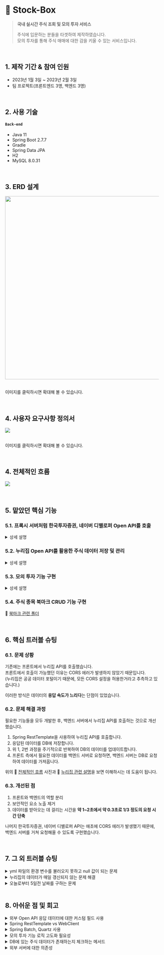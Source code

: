 # 💸 Stock-Box
><b>국내 실시간 주식 조회 및 모의 투자 서비스</b>
>
>주식에 입문하는 분들을 타겟하여 제작하였습니다.   
>모의 투자를 통해 주식 매매에 대한 감을 키울 수 있는 서비스입니다.

</br>

## 1. 제작 기간 & 참여 인원
- 2023년 1월 3일 ~ 2023년 2월 3일
- 팀 프로젝트(프론트엔드 3명, 백엔드 3명)

</br>

## 2. 사용 기술
#### `Back-end`
  - Java 11
  - Spring Boot 2.7.7
  - Gradle
  - Spring Data JPA
  - H2
  - MySQL 8.0.31

</br>

## 3. ERD 설계
<img src="https://github.com/bangjaeyoung/gyul-box/assets/80241053/929dcc70-8ae0-441d-a554-996cde977dd0" width= 1200 height=600>

</br>
</br>

이미지를 클릭하시면 확대해 볼 수 있습니다.

</br>

## 4. 사용자 요구사항 정의서
<img src="https://github.com/bangjaeyoung/gyul-box/assets/80241053/1404474a-426a-4f3e-88cc-c15727a9edf8">

</br>
</br>

이미지를 클릭하시면 확대해 볼 수 있습니다.

</br>

## 4. 전체적인 흐름
<img src="https://github.com/bangjaeyoung/gyul-box/assets/80241053/80f112f3-9ed0-44c2-943b-8c1a319b6552">

</br>
</br>
</br>

## 5. 맡았던 핵심 기능
### 5.1. 프록시 서버처럼 한국투자증권, 네이버 디밸로퍼 Open API를 호출

<details>
<summary>상세 설명</summary>
<div markdown="1">

</br>

한국투자증권 API는 상세 주식 정보 데이터를, 네이버 디밸로퍼 API는 증권 관련 뉴스 데이터를 위해 사용됩니다.

기존에 프론트 서버에서 자체 프록시 서버를 통해 외부 API를 호출하는 방식을 이용했습니다.   
이후 백엔드 서버에서 외부 API를 호출한 후, 그 데이터를 프론트로 응답해주는 방식으로 변경하였습니다.   

개선된 호출 흐름은 다음과 같습니다.

1. 프론트 측에서 Open API에서 필요한 데이터를 백엔드 서버로 요청합니다.
2. 백엔드 서버에서 Open API의 서버로 요청을 한 후, 데이터를 받아옵니다.
3. 받아온 데이터를 프론트 측에 내려줍니다.

이 과정 속에서 백엔드 서버는 단순 중계 서버 형태의 **프록시 서버 역할**을 합니다.   
(위의 📌 [전체적인 흐름](#4-전체적인-흐름) 그림을 보면 흐름을 파악하시는 데 도움이 됩니다.)

외부 API를 호출하기 위한 Service Key 노출 등과 같은 보안 위협을 방지하고, 프론트엔드는 사용자 경험과 UI에 더욱 집중할 수 있게 되었습니다.

📌 [DetailedStockController.java](https://github.com/bangjaeyoung/stock-box/blob/main/server/src/main/java/mainproject/stocksite/domain/stock/detail/controller/DetailedStockController.java)   
📌 [DetailedStockService.java](https://github.com/bangjaeyoung/stock-box/blob/main/server/src/main/java/mainproject/stocksite/domain/stock/detail/service/DetailedStockService.java)

</div>
</details>

### 5.2. 누리집 Open API를 활용한 주식 데이터 저장 및 관리

<details>
<summary>상세 설명</summary>
<div markdown="1">

</br>

Spring RestTemplate를 활용하여 누리집 Open API를 호출하였습니다.   

누리집의 데이터는 전체 주식 종목 리스트를 조회하기 위해 필요한 데이터입니다.   
데이터들은 매일 오전 11시에 업데이트되기 때문에, 다음과 같이 Spring Scheduler를 통해 주기적으로 호출해서 데이터를 받아오도록 구현했습니다.

```Java
@PostConstruct
@Scheduled(cron = "15 5 11 * * *", zone = "Asia/Seoul")  // 매일 오전 11시 5분 15초에 주식시세정보 데이터 불러옴
public void getAndSaveKOSDAQStockIndex() {

    String url = STOCK_DEFAULT_URL + "/getStockMarketIndex";

    ...
```

📌 [원본 코드](https://github.com/bangjaeyoung/stock-box/blob/main/server/src/main/java/mainproject/stocksite/domain/stock/overall/save/SaveKOSDAQStockIndex.java)

매일 받아오는 데이터의 수는 상당히 많기 때문에, 불러오기 이전에 DB에 저장된 데이터를 삭제할 수 있도록 했습니다.

```Java
// 매일 오전 11시 5분에 DB에 있는 주식시세정보 데이터 삭제
@Scheduled(cron = "0 5 11 * * *", zone = "Asia/Seoul")
public void deleteKOSPIStockList() {
    kosdaqStockIndexRepository.deleteAll();
}
```

코스닥, 코스피별로 지수정보, 시세정보를 불러오기 위한 총 4개의 비즈니스 로직을 작성했습니다.   
해당 [Save 폴더](https://github.com/bangjaeyoung/stock-box/tree/main/server/src/main/java/mainproject/stocksite/domain/stock/overall/save) 안의 클래스들은 모두 위 정보들을 불러오기 위한 누리집 Open API 호출과 관련된 로직들이 존재합니다.

</div>
</details>

### 5.3. 모의 투자 기능 구현

<details>
<summary>상세 설명</summary>
<div markdown="1">

</br>

처음 유저가 가입하면 모의투자 연습을 위한 기본금으로 1000만원이 주어집니다.  

특정 주식의 사용자 UI에서 **매수** 버튼을 누르면 **BUY** / **매도** 버튼을 누르면 **SELL**의 타입으로 거래를 생성합니다.   
📌 [매수, 매도 관련 Controller 코드](https://github.com/bangjaeyoung/stock-box/blob/22428406b17d0aa35494488e57e586f078d12849/server/src/main/java/mainproject/stocksite/domain/trade/controller/TradeController.java#L29C5-L35C6)

이미 해당 주식 종목을 갖고 있는지 확인하고, 금액은 충분한지 등의 여러 조건들을 거쳐 거래가 처리됩니다.   
📌 [매수, 매도 관련 Servicea 코드](https://github.com/bangjaeyoung/stock-box/blob/22428406b17d0aa35494488e57e586f078d12849/server/src/main/java/mainproject/stocksite/domain/trade/service/TradeService.java#L26C5-L82C6)

돈 거래이기 때문에, Java에서 숫자를 정밀하게 저장하고 표현할 수 있는 **BigDecimal** 타입을 사용했습니다.   
Trade라는 별도의 엔티티를 만든 이유는 투자 연습에 알맞게 투자 기록 조회 기능도 포함하기 위함입니다.   

모의 투자 기능을 급하게 맡아서 구현했던 상황이었기 때문에, 불필요한 로직이 많고 가독성이 좋지 못합니다.   
추후 회고에서 다룰 부분이기도 합니다.   

</div>
</details>

### 5.4. 주식 종목 북마크 CRUD 기능 구현
📌 [북마크 관련 폴더](https://github.com/bangjaeyoung/stock-box/tree/main/server/src/main/java/mainproject/stocksite/domain/bookmark)

</br>

## 6. 핵심 트러블 슈팅

### 6.1. 문제 상황
기존에는 프론트에서 누리집 API를 호출했습니다.   
프론트에서 호출이 가능했던 이유는 CORS 에러가 발생하지 않았기 때문입니다.   
(누리집은 공공 데이터 포털이기 때문에, 모든 CORS 설정을 허용한거라고 추측하고 있습니다.)   

이러한 방식은 데이터의 **응답 속도가 느리다**는 단점이 있었습니다.

### 6.2. 문제 해결 과정
필요한 기능들을 모두 개발한 후, 백엔드 서버에서 누리집 API를 호출하는 것으로 개선했습니다.
1. Spring RestTemplate을 사용하여 누리집 API를 호출합니다.
2. 응답된 데이터를 DB에 저장합니다.
3. 위 1, 2번 과정을 주기적으로 반복하여 DB의 데이터를 업데이트합니다.
4. 프론트 측에서 필요한 데이터를 백엔드 서버로 요청하면, 백엔드 서버는 DB로 요청하여 데이터를 가져옵니다.

위의 📌 [전체적인 흐름](#4-전체적인-흐름) 사진과 📌 [누리집 관련 설명](#52-누리집-open-api를-활용한-주식-데이터-저장-및-관리)을 보면 이해하시는 데 도움이 됩니다.

### 6.3. 개선된 점
1. 프론트와 백엔드의 역할 분리
2. 보안적인 요소 노출 제거
3. 데이터를 받아오는 데 걸리는 시간을 **약 1~2초에서 약 0.3초로 1/3 정도의 요청 시간 단축**


나머지 한국투자증권, 네이버 디밸로퍼 API는 애초에 CORS 에러가 발생했기 때문에, 백엔드 서버를 거쳐 요청해올 수 있도록 구현했습니다.

</br>

## 7. 그 외 트러블 슈팅
<details>
<summary>yml 파일의 환경 변수를 불러오지 못하고 null 값이 되는 문제</summary>
<div markdown="1">

</br>
  
해당 문제를 :pushpin: [블로깅](https://jaeyoungb.tistory.com/268)을 통해 확실히 정리할 수 있었습니다.

Service Key의 정보만 담긴 클래스를 따로 만들고, 각 Service Layer에서 의존성을 주입받아 사용하여 해결했습니다.

```Java
@Getter
@Configuration
@ConfigurationProperties(prefix = "open-api")
public class OpenApiSecretInfo {

    // 한국투자증권 API 요청 관련 키
    private String appKey;
    private String appSecret;

    // 누리집 API 요청 관련 키
    private String serviceKey;

    // 네이버 검색 API 요청 관련 키
    private String naverClientId;
    private String naverClientSecret;
}
```

</br>

외부 서버를 이용하다 보니, 초당 요청량에 대한 제한이 있었습니다.

try-catch문으로 외부 서버로부터 오는 요청량 초과에 대한 예외를 잡아서, 재요청하는 로직을 구성했었습니다.   
그러다 보니, 비즈니스 로직이 복잡해지고 새로운 요청과 재요청이 만나 계속해서 에러가 발생하는 문제가 있었습니다.

결국, 백엔드 서버 쪽에서 요청량에 대한 에러 메시지를 받으면 재요청을 요구하는 커스텀한 에러 메시지를 프론트에 내려주기로 했습니다.   
프론트는 백엔드 서버로 **다시 요청**을 보내거나, **캐싱**과 **로드 밸런싱** 기능을 활용해서 해결하는 쪽으로 개선했습니다.   

실무에서는 사용할 외부 서버와 따로 계약을 맺거나 하여, 요청량과 관련된 문제를 해결할 것 같습니다.   


</div>
</details>

<details>
<summary>누리집의 데이터가 매일 갱신되지 않는 문제 해결</summary>
<div markdown="1">

</br>

백엔드 서버에서 매일 주기적으로 누리집 API를 호출하여 데이터를 받아오지만, 매일 누리집 데이터가 업데이트되진 않았습니다.   

결국 오늘 날짜로부터 5일간의 데이터를 불러오도록 요청하고, 프론트로는 그 5일간의 데이터 중 가장 최신의 데이터를 필터링하여 응답해주도록 개선하였습니다.

```Java
// 외부 API 호출
UriComponents uriBuilder = UriComponentsBuilder.fromHttpUrl(url)
                .queryParam("beginBasDt", dateConfig.getFromFiveDaysAgoToNow()) // 해당 부분
                .build();

// Service 로직
public List<KOSPIStockIndex> getKOSPIStockIndex() {
    List<KOSPIStockIndex> foundIndices = kospiStockIndexRepository.findAll();
    verifyExistsData(foundIndices);

    // 해당 부분
    String theMostRecentBasDt = foundIndices.get(0).getBasDt();
    List<KOSPIStockIndex> theMostRecentStockIndices = foundIndices.stream().filter(e -> e.getBasDt().equals(theMostRecentBasDt)).collect(Collectors.toList());

    return theMostRecentStockIndices;
}
```
:pushpin: [외부 API 호출 코드](https://github.com/bangjaeyoung/stock-box/blob/ecf73055a22d0abadb064f81f303bda6879f860e/server/src/main/java/mainproject/stocksite/domain/stock/overall/save/SaveKOSDAQStockIndex.java#L40C9-L47C26)   
:pushpin: [비즈니스 로직 코드](https://github.com/bangjaeyoung/stock-box/blob/ecf73055a22d0abadb064f81f303bda6879f860e/server/src/main/java/mainproject/stocksite/domain/stock/overall/service/OverallStockService.java#L31C5-L39C6)

</div>
</details>

<details>
<summary>오늘로부터 5일전 날짜를 구하는 문제</summary>
<div markdown="1">

</br>

오늘로부터 5일전 날짜는 String 타입의 yyyyMMdd 값이 필요했습니다. ex.20230830   
문제가 있던 기존 코드는 다음과 같았습니다.

```Java
@Getter
@Component
public class DateConfig {
    LocalDate now = LocalDate.now();
    DateTimeFormatter formatter = DateTimeFormatter.ofPattern("yyyyMMdd");
    String formattedNow = now.format(formatter);

    String fromFiveDaysAgoToNow = String.valueOf(Integer.parseInt(formattedNow) - 5);
}
```

20230804인 날짜로부터 5일전일 경우, 위 코드로는 20230799가 되어서 문제가 발생했었습니다.   

개선한 코드는 다음과 같습니다.
```Java
@Getter
@Component
public class DateConfig {
    public String getFromFiveDaysAgoToNow() {
        Calendar cal = Calendar.getInstance();

        SimpleDateFormat sdformat = new SimpleDateFormat("yyyyMMdd");

        cal.add(Calendar.DATE, -5);

        String fromFiveDaysAgoToNow = sdformat.format(cal.getTime());

        return fromFiveDaysAgoToNow;
    }
}
```
</div>
</details>

</br>

## 8. 아쉬운 점 및 회고

<details>
<summary>외부 Open API 응답 데이터에 대한 커스텀 필드 사용</summary>
<div markdown="1">

</br>

이번 프로젝트에서 외부 Open API를 처음 다루었습니다.   
RestTemplate을 활용하여 API를 호출하고 응답받은 데이터와 엔티티 필드 간 매핑 작업이 쉽지 않았습니다.  

결국 시간을 많이 소요했고, 응답된 데이터 필드를 그대로 프론트로 응답해주었습니다.   
**필요한 데이터만**을 추려서 **알아보기 쉬운 필드명**으로 DTO를 구성했다면 더 좋았겠다는 아쉬움이 남습니다.
  
</div>
</details>

<details>
<summary>Spring RestTemplate vs WebClient</summary>
<div markdown="1">

</br>

다음에는 스프링 5.0부터 도입된 **WebClient** 인터페이스를 사용해보면 어떨까싶습니다.   
물론 WebFlux 같은 어려운 개념을 익혀야 하겠지만, 유지 관리 모드(deprecated)인 RestTemplate을 대체해서 사용해보면 좋을 것 같습니다.
  
</div>
</details>

<details>
<summary>Spring Batch, Quartz 사용</summary>
<div markdown="1">

</br>

받아오는 주식 데이터는 결코 작은 데이터가 아니었습니다.   

대용량 레코드 처리에 유용한 **Spring Batch**와 전용 스케쥴러인 **Quartz 스케쥴러**를 함께 사용하면 더 좋지 않았을까하는 아쉬움이 있습니다.   
추후 기회가 생긴다면 해당 기술들을 학습하여 적용해보고 싶습니다.

</div>
</details>

<details>
<summary>모의 투자 기능 로직 고도화 필요성</summary>
<div markdown="1">

</br>

모의 투자 기능은 다른 팀원이 맡았었고, 프로젝트 막바지에 전달받아 급하게 구현했었습니다.   

로직을 상당히 복잡하게 작성했고 많이 부실한 로직이라고 생각합니다.   
좀 더 보안적인 측면을 강화하고 가독성과 유지보수성이 좋은 코드가 될 수 있게끔 고민해야할 문제입니다.   

</div>
</details>

<details>
<summary>DB에 있는 주식 데이터가 존재하는지 체크하는 메서드</summary>
<div markdown="1">

</br>

현재는 데이터를 `findAll()` 메서드를 통해 List 타입으로 모두 불러와서 `isEmpty()` 메서드를 통해 체크하고 있습니다.   

DB에 주식 데이터가 존재 유무를 체크하는 exists 메서드를 Querydsl을 통한 JPQL로 작성했으면 좋았겠다는 아쉬움이 있습니다.   
:pushpin: [참고할 블로그](https://jojoldu.tistory.com/516)   

</div>
</details>

<details>
<summary>외부 서버에 대한 의존성</summary>
<div markdown="1">

</br>

이 프로젝트는 외부 Open API의 의존성이 매우 큰 프로젝트입니다.   
주식 관련 서비스이기 때문에, 주식 데이터를 받아오지 못하는 것은 상당한 문제가 됩니다.   

개인이 프로젝트로 진행하기에는 많은 제약이 있는 주제라고 생각됩니다.   
해결할 수 있는 선에서, 요청량 제한과 같은 문제에 대비한 최대한 많은 방법들을 고려해야할 필요가 있습니다.   

</div>
</details>
